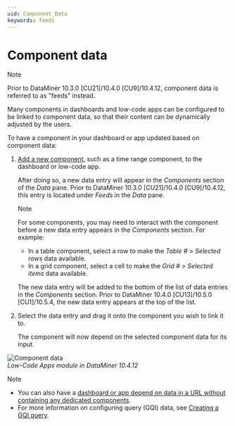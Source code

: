 ```yaml
---
uid: Component_Data
keywords: feeds
---
```


# Component data

> [!NOTE]
> Prior to DataMiner 10.3.0 [CU21]/10.4.0 [CU9]/10.4.12<!--RN 41141-->, component data is referred to as "feeds" instead.

Many components in dashboards and low-code apps can be configured to be linked to component data, so that their content can be dynamically adjusted by the users.

To have a component in your dashboard or app updated based on component data:

1. [Add a new component](xref:Configuring_components), such as a time range component, to the dashboard or low-code app.

   After doing so, a new data entry will appear in the *Components* section of the *Data* pane. Prior to DataMiner 10.3.0 [CU21]/10.4.0 [CU9]/10.4.12<!--RN 41141-->, this entry is located under *Feeds* in the *Data* pane.

   > [!NOTE]
   > For some components, you may need to interact with the component before a new data entry appears in the *Components* section. For example:
   >
   > - In a table component, select a row to make the *Table #* > *Selected rows* data available.
   > - In a grid component, select a cell to make the *Grid #* > *Selected items* data available.
   >
   > The new data entry will be added to the bottom of the list of data entries in the *Components* section. Prior to DataMiner 10.4.0 [CU13]/10.5.0 [CU1]/10.5.4<!--RN 42163-->, the new data entry appears at the top of the list.

1. Select the data entry and drag it onto the component you wish to link it to.

   The component will now depend on the selected component data for its input.

![Component data](~/user-guide/images/Component_Data.gif)<br>*Low-Code Apps module in DataMiner 10.4.12*

> [!NOTE]
>
> - You can also have a [dashboard or app depend on data in a URL without containing any dedicated components](xref:URL_data).
> - For more information on configuring query (GQI) data, see [Creating a GQI query](xref:Creating_GQI_query).
